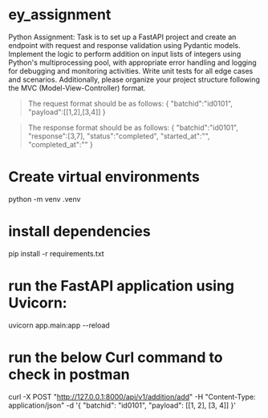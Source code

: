 # ey_assignment
Python Assignment:
Task is to set up a FastAPI project and create an endpoint with request and response validation using Pydantic models.
Implement the logic to perform addition on input lists of integers using Python's multiprocessing pool, with appropriate error handling and logging for debugging and monitoring activities.
Write unit tests for all edge cases and scenarios.
Additionally, please organize your project structure following the MVC (Model-View-Controller) format.
> The request format should be as follows: 
{
    "batchid":"id0101",
    "payload":[[1,2],[3,4]]
}

> The response format should be as follows:
{
    "batchid":"id0101",
    "response":[3,7],
    "status":"completed",
    "started_at":"<timestamp>",
    "completed_at":"<timestamp>"
}

 
# Create virtual environments
python -m venv .venv

# install dependencies
pip install -r requirements.txt

# run the FastAPI application using Uvicorn:
uvicorn app.main:app --reload

# run the below Curl command to check in postman
curl -X POST "http://127.0.0.1:8000/api/v1/addition/add" -H "Content-Type: application/json" -d '{
    "batchid": "id0101",
    "payload": [[1, 2], [3, 4]]
}'
